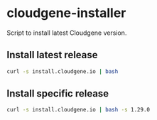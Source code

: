 # cloudgene-installer

Script to install latest Cloudgene version.

## Install latest release

```sh
curl -s install.cloudgene.io | bash
```

## Install specific release

```sh
curl -s install.cloudgene.io | bash -s 1.29.0
```
